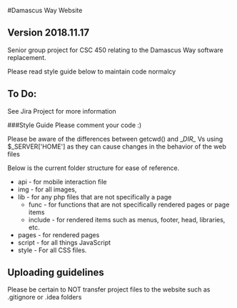 #Damascus Way Website
## Version 2018.11.17
Senior group project for CSC 450 relating to the Damascus Way software replacement.

Please read style guide below to maintain code normalcy

## To Do:
See Jira Project for more information


###Style Guide
Please comment your code :)

Please be aware of the differences between getcwd() and \__DIR\__ 
Vs using $_SERVER['HOME'] as they can cause changes in the behavior of the web files

Below is the current folder structure for ease of reference.
* api - for mobile interaction file
* img - for all images,
* lib - for any php files that are not specifically a page
   * func - for functions that are not specifically rendered pages or page items
   * include - for rendered items such as menus, footer, head, libraries, etc.
* pages - for rendered pages
* script - for all things JavaScript
* style - For all CSS files.  

## Uploading guidelines
Please be certain to NOT transfer project files to the website such as .gitignore or .idea folders
